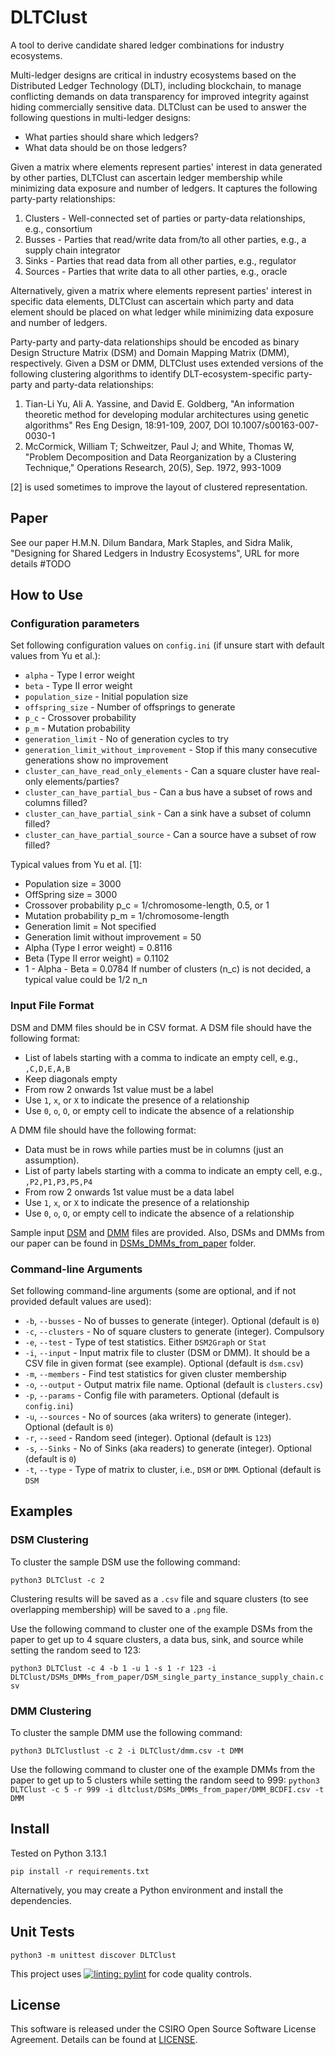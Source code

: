# DLTClust

A tool to derive candidate shared ledger combinations for industry ecosystems.

Multi-ledger designs are critical in industry ecosystems based on the Distributed Ledger Technology (DLT), including blockchain, to manage conflicting demands on data transparency for improved integrity against hiding commercially sensitive data. 
DLTClust can be used to answer the following questions in multi-ledger designs:
* What parties should share which ledgers?
* What data should be on those ledgers?

Given a matrix where elements represent parties' interest in data generated by other parties, DLTClust can ascertain ledger membership while minimizing data exposure and number of ledgers. It captures the following party-party relationships:

1. Clusters - Well-connected set of parties or party-data relationships, e.g., consortium
2. Busses - Parties that read/write data from/to all other parties, e.g., a supply chain integrator 
3. Sinks - Parties that read data from all other parties, e.g., regulator
4. Sources - Parties that write data to all other parties, e.g., oracle

Alternatively, given a matrix where elements represent parties' interest in specific data elements, DLTClust can ascertain which party and data element should be placed on what ledger while minimizing data exposure and number of ledgers.
    
Party-party and party-data relationships should be encoded as binary Design Structure Matrix (DSM) and Domain Mapping Matrix (DMM), respectively. Given a DSM or DMM, DLTClust uses extended versions of the following clustering algorithms to identify DLT-ecosystem-specific party-party and party-data relationships: 
1. Tian-Li Yu, Ali A. Yassine, and David E. Goldberg, "An information theoretic method for developing modular architectures using genetic algorithms" Res Eng Design, 18:91-109, 2007, DOI 10.1007/s00163-007-0030-1
2. McCormick, William T; Schweitzer, Paul J; and White, Thomas W, "Problem Decomposition and Data Reorganization by a Clustering Technique," Operations Research, 20(5), Sep. 1972, 993-1009

[2] is used sometimes to improve the layout of clustered representation.

## Paper
See our paper H.M.N. Dilum Bandara, Mark Staples, and Sidra Malik, "Designing for Shared Ledgers in Industry Ecosystems", URL for more details #TODO

## How to Use

### Configuration parameters
Set following configuration values on `config.ini` (if unsure start with default values from Yu et al.):
* `alpha` - Type I error weight
* `beta` - Type II error weight
* `population_size` - Initial population size
* `offspring_size` - Number of offsprings to generate
* `p_c` - Crossover probability
* `p_m` - Mutation probability
* `generation_limit` - No of generation cycles to try
* `generation_limit_without_improvement` - Stop if this many consecutive generations show no improvement
* `cluster_can_have_read_only_elements` - Can a square cluster have real-only elements/parties?
* `cluster_can_have_partial_bus` - Can a bus have a subset of rows and columns filled?
* `cluster_can_have_partial_sink` - Can a sink have a subset of column filled?
* `cluster_can_have_partial_source` - Can a source have a subset of row filled?

Typical values from Yu et al. [1]:
* Population size = 3000
* OffSpring size = 3000
* Crossover probability p_c = 1/chromosome-length, 0.5, or 1
* Mutation probability p_m = 1/chromosome-length
* Generation limit = Not specified
* Generation limit without improvement = 50
* Alpha (Type I error weight) = 0.8116
* Beta (Type II error weight) = 0.1102
* 1 - Alpha - Beta = 0.0784
If number of clusters (n_c) is not decided, a typical value could be 1/2 n_n

### Input File Format
DSM and DMM files should be in CSV format. A DSM file should have the following format:
* List of labels starting with a comma to indicate an empty cell, e.g., `,C,D,E,A,B`
* Keep diagonals empty
* From row 2 onwards 1st value must be a label
* Use `1`, `x`, or `X` to indicate the presence of a relationship
* Use `0`, `o`, `O`, or empty cell to indicate the absence of a relationship

A DMM file should have the following format:
* Data must be in rows while parties must be in columns (just an assumption).
* List of party labels starting with a comma to indicate an empty cell, e.g., `,P2,P1,P3,P5,P4`
* From row 2 onwards 1st value must be a data label
* Use `1`, `x`, or `X` to indicate the presence of a relationship
* Use `0`, `o`, `O`, or empty cell to indicate the absence of a relationship

Sample input [DSM](dsm.csv) and [DMM](dmm.csv) files are provided. Also, DSMs and DMMs from our paper can be found in [DSMs_DMMs_from_paper](DSMs_DMMs_from_paper) folder.

### Command-line Arguments
Set following command-line arguments (some are optional, and if not provided default values are used):
* `-b`, `--busses` - No of busses to generate (integer). Optional (default is `0`)
* `-c`, `--clusters` -  No of square clusters to generate (integer). Compulsory
* `-e`, `--test` -  Type of test statistics. Either `DSM2Graph` or `Stat`
* `-i`, `--input` - Input matrix file to cluster (DSM or DMM). It should be a CSV file in given format (see example). Optional (default is `dsm.csv`)
* `-m`, `--members` - Find test statistics for given cluster membership
* `-o`, `--output` - Output matrix file name. Optional (default is `clusters.csv`)
* `-p`, `--params` - Config file with parameters. Optional (default is `config.ini`)
* `-u`, `--sources` - No of sources (aka writers) to generate (integer). Optional (default is `0`)
* `-r`, `--seed` - Random seed (integer). Optional (default is `123`)
* `-s`, `--Sinks` - No of Sinks (aka readers) to generate (integer). Optional (default is `0`)
* `-t`, `--type` - Type of matrix to cluster, i.e., `DSM` or `DMM`. Optional (default is `DSM`

## Examples
### DSM Clustering
To cluster the sample DSM use the following command:

`python3 DLTClust -c 2`

Clustering results will be saved as a `.csv` file and square clusters (to see overlapping membership) will be saved to a `.png` file.

Use the following command to cluster one of the example DSMs from the paper to get up to 4 square clusters, a data bus, sink, and source while setting the random seed to 123:

`python3 DLTClust -c 4 -b 1 -u 1 -s 1 -r 123 -i DLTClust/DSMs_DMMs_from_paper/DSM_single_party_instance_supply_chain.csv`

### DMM Clustering
To cluster the sample DMM use the following command:

`python3 DLTClustlust -c 2 -i DLTClust/dmm.csv -t DMM`

Use the following command to cluster one of the example DMMs from the paper to get up to 5 clusters while setting the random seed to 999:
`python3 DLTClust -c 5 -r 999 -i dltclust/DSMs_DMMs_from_paper/DMM_BCDFI.csv -t DMM`

## Install
Tested on Python 3.13.1

`pip install -r requirements.txt`

Alternatively, you may create a Python environment and install the dependencies.

## Unit Tests
`python3 -m unittest discover DLTClust`

This project uses [![linting: pylint](https://img.shields.io/badge/linting-pylint-yellowgreen)](https://github.com/pylint-dev/pylint) for code quality controls.

## License
This software is released under the CSIRO Open Source Software License Agreement. Details can be found at [LICENSE](LICENSE).

